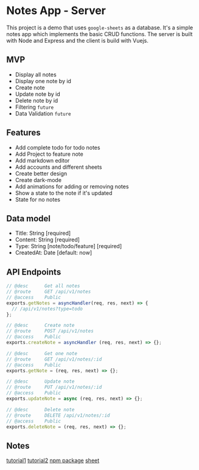 # Notes App - Server

This project is a demo that uses `google-sheets` as a database. It's a simple notes app which implements the basic CRUD functions. The server is built with Node and Express and the client is build with Vuejs.

## MVP

- Display all notes
- Display one note by id
- Create note
- Update note by id
- Delete note by id
- Filtering `future`
- Data Validation `future`

## Features

- Add complete todo for todo notes
- Add Project to feature note
- Add markdown editor
- Add accounts and different sheets
- Create better design
- Create dark-mode
- Add animations for adding or removing notes
- Show a state to the note if it's updated
- State for no notes

## Data model

- Title: String [required]
- Content: String [required]
- Type: String [note/todo/feature] [required]
- CreatedAt: Date [default: now]

## API Endpoints

```js
// @desc      Get all notes
// @route     GET /api/v1/notes
// @access    Public
exports.getNotes = asyncHandler(req, res, next) => {
  // /api/v1/notes?type=todo
};

// @desc      Create note
// @route     POST /api/v1/notes
// @access    Public
exports.createNote = asyncHandler (req, res, next) => {};

// @desc      Get one note
// @route     GET /api/v1/notes/:id
// @access    Public
exports.getNote = (req, res, next) => {};

// @desc      Update note
// @route     PUT /api/v1/notes/:id
// @access    Public
exports.updateNote = async (req, res, next) => {};

// @desc      Delete note
// @route     DELETE /api/v1/notes/:id
// @access    Public
exports.deleteNote = (req, res, next) => {};

```

## Notes

 [tutorial1](https://www.youtube.com/watch?v=01YKQmia2Jw)
 [tutorial2](https://www.youtube.com/watch?v=ulOKYl5sHGk)
 [npm package](https://www.npmjs.com/package/google-spreadsheet)
 [sheet](https://docs.google.com/spreadsheets/d/1Q5WWy2UMWZZBjWa0-EnOBwGdhFhoX3X3t6cRxaTFWNY/edit#gid=0)
